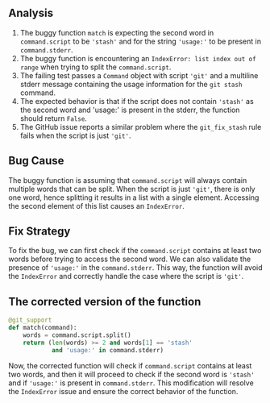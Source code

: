 ## Analysis
1. The buggy function `match` is expecting the second word in `command.script` to be `'stash'` and for the string `'usage:'` to be present in `command.stderr`.
2. The buggy function is encountering an `IndexError: list index out of range` when trying to split the `command.script`.
3. The failing test passes a `Command` object with script `'git'` and a multiline stderr message containing the usage information for the `git stash` command.
4. The expected behavior is that if the script does not contain `'stash'` as the second word and 'usage:' is present in the stderr, the function should return `False`.
5. The GitHub issue reports a similar problem where the `git_fix_stash` rule fails when the script is just `'git'`.

## Bug Cause
The buggy function is assuming that `command.script` will always contain multiple words that can be split. When the script is just `'git'`, there is only one word, hence splitting it results in a list with a single element. Accessing the second element of this list causes an `IndexError`.

## Fix Strategy
To fix the bug, we can first check if the `command.script` contains at least two words before trying to access the second word. We can also validate the presence of `'usage:'` in the `command.stderr`. This way, the function will avoid the `IndexError` and correctly handle the case where the script is `'git'`.

## The corrected version of the function
```python
@git_support
def match(command):
    words = command.script.split()
    return (len(words) >= 2 and words[1] == 'stash'
            and 'usage:' in command.stderr)
```

Now, the corrected function will check if `command.script` contains at least two words, and then it will proceed to check if the second word is `'stash'` and if `'usage:'` is present in `command.stderr`. This modification will resolve the `IndexError` issue and ensure the correct behavior of the function.